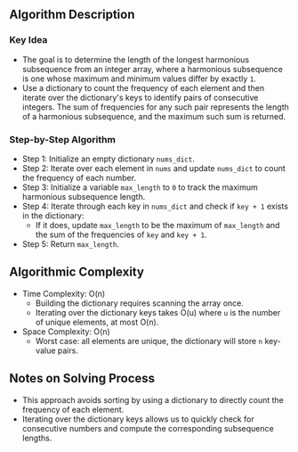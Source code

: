 ## Algorithm Description
### Key Idea
- The goal is to determine the length of the longest harmonious subsequence from an integer array, where a harmonious subsequence is one whose maximum and minimum values differ by exactly ```1```.
- Use a dictionary to count the frequency of each element and then iterate over the dictionary's keys to identify pairs of consecutive integers. The sum of frequencies for any such pair represents the length of a harmonious subsequence, and the maximum such sum is returned.

### Step-by-Step Algorithm
- Step 1: Initialize an empty dictionary ```nums_dict```.
- Step 2: Iterate over each element in ```nums``` and update ```nums_dict``` to count the frequency of each number.
- Step 3: Initialize a variable ```max_length``` to ```0``` to track the maximum harmonious subsequence length.
- Step 4: Iterate through each key in ```nums_dict``` and check if ```key + 1``` exists in the dictionary:
  - If it does, update ```max_length``` to be the maximum of ```max_length``` and the sum of the frequencies of ```key``` and ```key + 1```.
- Step 5: Return ```max_length```.

## Algorithmic Complexity
- Time Complexity: O(n)
  - Building the dictionary requires scanning the array once.
  - Iterating over the dictionary keys takes O(u) where ```u``` is the number of unique elements, at most O(n).
- Space Complexity: O(n)
  - Worst case: all elements are unique, the dictionary will store ```n``` key-value pairs.

## Notes on Solving Process
- This approach avoids sorting by using a dictionary to directly count the frequency of each element.
- Iterating over the dictionary keys allows us to quickly check for consecutive numbers and compute the corresponding subsequence lengths.